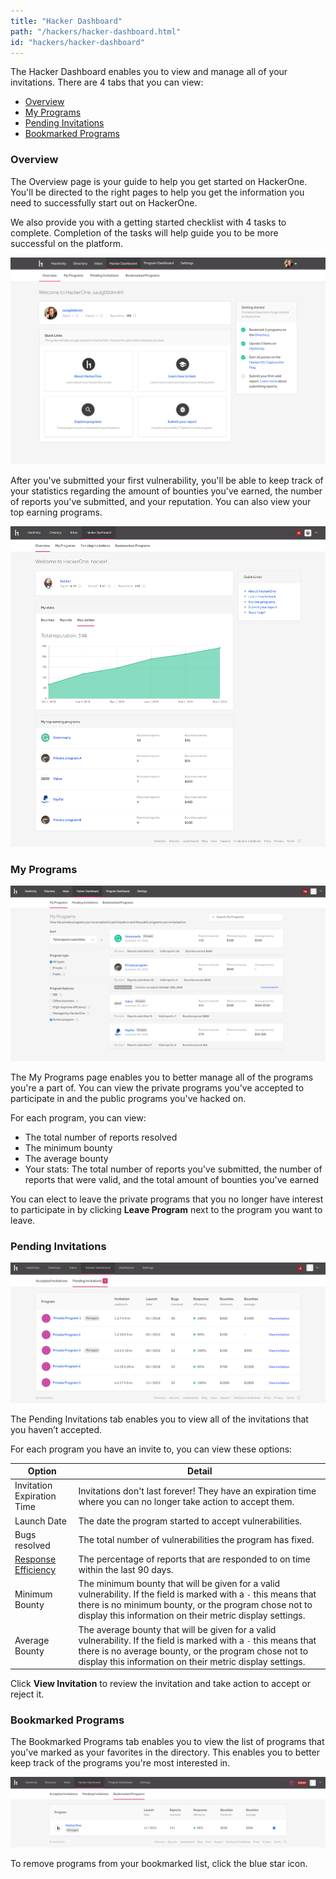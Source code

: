 ```yaml
---
title: "Hacker Dashboard"
path: "/hackers/hacker-dashboard.html"
id: "hackers/hacker-dashboard"
---
```


The Hacker Dashboard enables you to view and manage all of your invitations. There are 4 tabs that you can view:
* [Overview](#overview)
* [My Programs](#programs)
* [Pending Invitations](#pending)
* [Bookmarked Programs](#bookmarked)

<h3 id="overview">Overview</h3>

The Overview page is your guide to help you get started on HackerOne. You'll be directed to the right pages to help you get the information you need to successfully start out on HackerOne.

We also provide you with a getting started checklist with 4 tasks to complete. Completion of the tasks will help guide you to be more successful on the platform.

![hacker dashboard overview page with checklist](./images/hackerdashboard_checklist.png)

After you've submitted your first vulnerability, you'll be able to keep track of your statistics regarding the amount of bounties you've earned, the number of reports you've submitted, and your reputation. You can also view your top earning programs.  

![hacker dashboard statistics](./images/hacker-stats-v2.png)

<h3 id="programs">My Programs</h3>

![hacker dashboard my programs](./images/hacker-dashboard-my-programs.png)

The My Programs page enables you to better manage all of the programs you're a part of. You can view the private programs you've accepted to participate in and the public programs you've hacked on.

For each program, you can view:
* The total number of reports resolved
* The minimum bounty
* The average bounty
* Your stats: The total number of reports you've submitted, the number of  reports that were valid, and the total amount of bounties you've earned

You can elect to leave the private programs that you no longer have interest to participate in by clicking **Leave Program** next to the program you want to leave.

<h3 id="pending">Pending Invitations</h3>

![hacker dashboard pending invitations](./images/hacker-dashboard-2.png)

The Pending Invitations tab enables you to view all of the invitations that you haven’t accepted.

For each program you have an invite to, you can view these options:

Option | Detail
------ | -------
Invitation Expiration Time | Invitations don't last forever! They have an expiration time where you can no longer take action to accept them.
Launch Date | The date the program started to accept vulnerabilities.
Bugs resolved | The total number of vulnerabilities the program has fixed.
[Response Efficiency](/programs/response-target-indicators.html) | The percentage of reports that are responded to on time within the last 90 days.
Minimum Bounty | The minimum bounty that will be given for a valid vulnerability. If the field is marked with a `-` this means that there is no minimum bounty, or the program chose not to display this information on their metric display settings.
Average Bounty | The average bounty that will be given for a valid vulnerability. If the field is marked with a `-` this means that there is no average bounty, or the program chose not to display this information on their metric display settings.

Click <b>View Invitation</b> to review the invitation and take action to accept or reject it.

<h3 id="bookmarked">Bookmarked Programs</h3>

The Bookmarked Programs tab enables you to view the list of programs that you've marked as your favorites in the directory. This enables you to better keep track of the programs you're most interested in.

![bookmarked programs](./images/bookmarked.png)

To remove programs from your bookmarked list, click the blue star icon.

